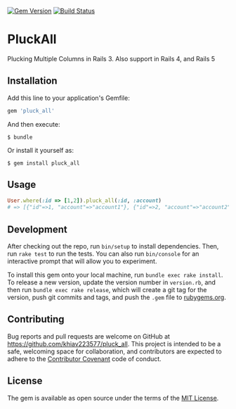 [![Gem Version](https://badge.fury.io/rb/pluck_all.svg)](http://badge.fury.io/rb/pluck_all)
[![Build Status](https://travis-ci.org/khiav223577/pluck_all.svg?branch=master)](https://travis-ci.org/khiav223577/pluck_all)

# PluckAll

Plucking Multiple Columns in Rails 3. Also support in Rails 4, and Rails 5

## Installation

Add this line to your application's Gemfile:

```ruby
gem 'pluck_all'
```

And then execute:

    $ bundle

Or install it yourself as:

    $ gem install pluck_all

## Usage

```rb
User.where(:id => [1,2]).pluck_all(:id, :account)
# => [{"id"=>1, "account"=>"account1"}, {"id"=>2, "account"=>"account2"}] 
```

## Development

After checking out the repo, run `bin/setup` to install dependencies. Then, run `rake test` to run the tests. You can also run `bin/console` for an interactive prompt that will allow you to experiment.

To install this gem onto your local machine, run `bundle exec rake install`. To release a new version, update the version number in `version.rb`, and then run `bundle exec rake release`, which will create a git tag for the version, push git commits and tags, and push the `.gem` file to [rubygems.org](https://rubygems.org).

## Contributing

Bug reports and pull requests are welcome on GitHub at https://github.com/khiav223577/pluck_all. This project is intended to be a safe, welcoming space for collaboration, and contributors are expected to adhere to the [Contributor Covenant](http://contributor-covenant.org) code of conduct.


## License

The gem is available as open source under the terms of the [MIT License](http://opensource.org/licenses/MIT).

